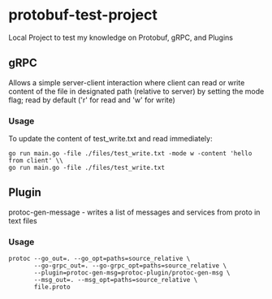 # protobuf-test-project

Local Project to test my knowledge on Protobuf, gRPC, and Plugins

## gRPC
Allows a simple server-client interaction where client can read or write content of the file in designated path (relative to server) by setting the mode flag; read by default ('r' for read and 'w' for write)

### Usage
To update the content of test_write.txt and read immediately:

```
go run main.go -file ./files/test_write.txt -mode w -content 'hello from client' \\
go run main.go -file ./files/test_write.txt
```
## Plugin
protoc-gen-message - writes a list of messages and services from proto in text files

### Usage
```
protoc --go_out=. --go_opt=paths=source_relative \
       --go-grpc_out=. --go-grpc_opt=paths=source_relative \
       --plugin=protoc-gen-msg=protoc-plugin/protoc-gen-msg \
       --msg_out=. --msg_opt=paths=source_relative \
       file.proto
```
